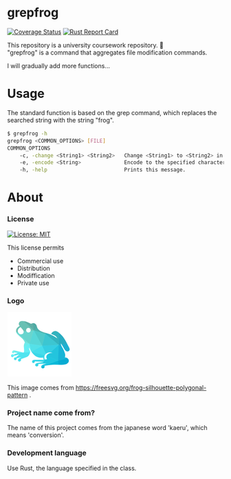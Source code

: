 # grepfrog 



[![Coverage Status](https://coveralls.io/repos/github/kyoji63/grepfrog/badge.svg?branch=main)](https://coveralls.io/github/kyoji63/grepfrog?branch=main) [![Rust Report Card](https://rust-reportcard.xuri.me/badge/github.com/kyoji63/grepfrog)](https://rust-reportcard.xuri.me/report/github.com/kyoji63/grepfrog)<br>

This repository is a university coursework repository. 🏫<br>
"grepfrog" is a command that aggregates file modification commands.<br>



I will gradually add more functions...

# Usage

The standard function is based on the grep command, which replaces the searched string with the string "frog".<br>

```sh
$ grepfrog -h
grepfrog <COMMON_OPTIONS> [FILE]
COMMON_OPTIONS
    -c, -change <String1> <String2>   Change <String1> to <String2> in the file.
    -e, -encode <String>              Encode to the specified character set.
    -h, -help                         Prints this message.

```


# About
### License

[![License: MIT](https://img.shields.io/badge/License-MIT-yellow.svg)](https://opensource.org/licenses/MIT)

This license permits
- Commercial use
- Distribution
- Modiffication
- Private use

### Logo

<img src = "https://github.com/kyoji63/grepfrog/blob/main/site/static/images/grepfrog.png" width = "150">

This image comes from https://freesvg.org/frog-silhouette-polygonal-pattern .

### Project name come from?
The name of this project comes from the japanese word 'kaeru', which means 'conversion'.


### Development language
Use Rust, the language specified in the class.


